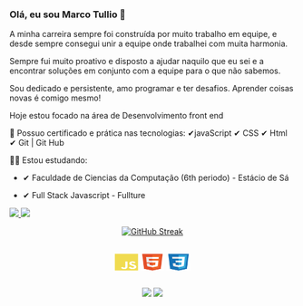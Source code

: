 ### Olá, eu sou Marco Tullio 👋

A minha carreira sempre foi construída por muito trabalho em equipe, e desde sempre consegui unir a equipe onde trabalhei com muita harmonia.

Sempre fui muito proativo e disposto a ajudar naquilo que eu sei e a encontrar soluções em conjunto com a equipe para o que não sabemos. 

Sou dedicado e persistente, amo programar e ter desafios. Aprender coisas novas é comigo mesmo!

Hoje estou focado na área de Desenvolvimento front end

📃 Possuo certificado e prática nas tecnologias:
✔javaScript ✔ CSS ✔ Html ✔ Git | Git Hub

✍🏻 Estou estudando:

- ✔ Faculdade de Ciencias da Computação (6th periodo) - Estácio de Sá

- ✔ Full Stack Javascript - Fullture


<div style="display: inline" align="center" >
  <a href="https://github.com/MarcoFranca">
  <img height="160em" src="https://github-readme-stats.vercel.app/api?username=MarcoFranca&show_icons=true&theme=dracula&include_all_commits=true&count_private=true"/>
  <img height="160em" src="https://github-readme-stats.vercel.app/api/top-langs/?username=MarcoFranca&layout=compact&langs_count=7&theme=dracula"/>
</div>

<div align="center" width ="160em" height="160em">

[![GitHub Streak](https://github-readme-streak-stats.herokuapp.com/?user=MarcoFranca&theme=dark)](https://git.io/streak-stats)

</div>

<div align="center" style="display: inline_block"><br>
  <img align="center" alt="Marco-Js" height="30" width="42" src="https://raw.githubusercontent.com/devicons/devicon/master/icons/javascript/javascript-plain.svg">
  <img align="center" alt="Marco-HTML" height="30" width="42" src="https://raw.githubusercontent.com/devicons/devicon/master/icons/html5/html5-original.svg">
  <img align="center" alt="Marco-CSS" height="30" width="42" src="https://raw.githubusercontent.com/devicons/devicon/master/icons/css3/css3-original.svg">
</div>

 ##
 
<div align="center"> 
  <a href = "mailto:dev.marcotullio@gmail.com"><img src="https://img.shields.io/badge/-Gmail-%23333?style=for-the-badge&logo=gmail&logoColor=white" target="_blank"></a>
  <a href="https://www.linkedin.com/in/marco-franca" target="_blank"><img src="https://img.shields.io/badge/-LinkedIn-%230077B5?style=for-the-badge&logo=linkedin&logoColor=white" target="_blank"></a> 
 
 
 
</div>
